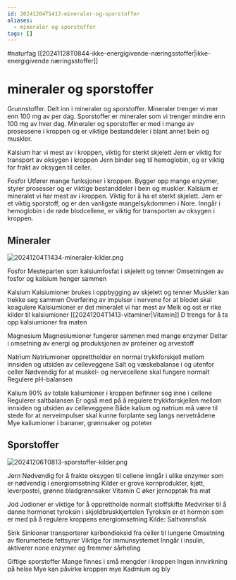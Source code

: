 ```yaml
---
id: 20241204T1413-mineraler-og-sporstoffer
aliases:
  - mineraler og sporstoffer
tags: []
---
```


#naturfag [[20241128T0844-ikke-energigivende-næringsstoffer|ikke-energigivende næringsstoffer]]

# mineraler og sporstoffer

Grunnstoffer. Delt inn i mineraler og sporstoffer.
Mineraler trenger vi mer enn 100 mg av per dag.
Sporstoffer er mineraler som vi trenger mindre enn 100 mg av hver dag.
Mineraler og sporstoffer er med i mange av prosessene i kroppen og er viktige bestanddeler i blant annet bein og muskler.

Kalsium har vi mest av i kroppen, viktig for sterkt skjelett
Jern er viktig for transport av oksygen i kroppen
Jern binder seg til hemoglobin, og er viktig for frakt av oksygen til celler.

Fosfor
Utfører mange funksjoner i kroppen.
Bygger opp mange enzymer, styrer prosesser og er viktige bestanddeler i bein og muskler.
Kalsium er mineralet vi har mest av i kroppen. Viktig for å ha et sterkt skjelett.
Jern er et viktig sporstoff, og er den vanligste mangelsykdommen i Nore. Inngår i hemoglobin i de røde blodcellene, er viktig for transporten av oksygen i kroppen.

## Mineraler

![20241204T1434-mineraler-kilder.png](Assets/20241204T1434-mineraler-kilder.png)

Fosfor
Mesteparten som kalsiumfosfat i skjelett og tenner
Omsetningen av fosfor og kalsium henger sammen

Kalsium
Kalsiumioner brukes i oppbygging av skjelett og tenner
Muskler kan trekke seg sammen
Overføring av impulser i nervene for at blodet skal koagulere
Kalsiumioner er det mineralet vi har mest av
Melk og ost er rike kilder til kalsiumioner
[[20241204T1413-vitaminer|Vitamin]] D trengs for å ta opp kalsiumioner fra maten

Magnesium
Magnesiumioner fungerer sammen med mange enzymer
Deltar i omsetning av energi og produksjonen av proteiner og arvestoff

Natrium
Natriumioner opprettholder en normal trykkforskjell mellom innsiden og utsiden av celleveggene
Salt og væskebalanse i og utenfor celler
Nødvendig for at muskel- og nervecellene skal fungere normalt
Regulere pH-balansen

Kalium
90% av totale kaliumioner i kroppen befinner seg inne i cellene
Regulerer saltbalansen
Er også med på å regulere trykkforskjellen mellom innsiden og utsiden av celleveggene
Både kalium og natrium må være til stede for at nerveimpulser skal kunne forplante seg langs nervetrådene
Mye kaliumioner i bananer, grønnsaker og poteter

## Sporstoffer

![20241206T0813-sporstoffer-kilder.png](Assets/20241206T0813-sporstoffer-kilder.png)

Jern
Nødvendig for å frakte oksygen til cellene
Inngår i ulike enzymer som er nødvendig i energiomsetning
Kilder er grove kornprodukter, kjøtt, leverpostei, grønne bladgrønnsaker
Vitamin C øker jernopptak fra mat

Jod
Jodioner er viktige for å opprettholde normalt stoffskifte
Medvirker til å danne hormonet tyroksin i skjoldbruskkjertelen
Tyroksin er et hormon som er med på å regulere kroppens energiomsetning
Kilde: Saltvannsfisk

Sink
Sinkioner transporterer karbondioksid fra celler til lungene
Omsetning av flerumettede fettsyrer
Viktige for immunsystemet
Inngår i insulin, aktiverer none enzymer og fremmer sårheling

Giftige sporstoffer
Mange finnes i små mengder i kroppen
Ingen innvirkning på helse
Mye kan påvirke kroppen mye
Kadmium og bly
